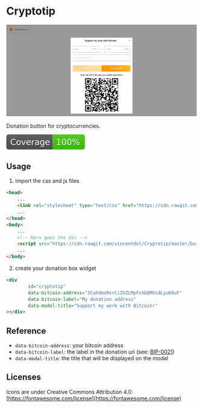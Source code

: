 # Cryptotip

![Cryptotip screenshot](screenshot.png)

Donation button for cryptocurrencies.

![coverage](coverage/badge-lines.svg)

## Usage

1. import the css and js files

```html
<head>
    ...
    <link rel="stylesheet" type="text/css" href="https://cdn.rawgit.com/vincentdnl/Cryptotip/master/build/static/css/main.d51372de.css">
    ...
</head>
<body>
    ...
    <!-- Here goes the div --> 
    <script src="https://cdn.rawgit.com/vincentdnl/Cryptotip/master/build/static/js/main.84eed617.js"></script>
    ...
</body>
```

2. create your donation box widget

```html
<div
        id="cryptotip"
        data-bitcoin-address="3CahdmxRvrCiZVZLMpFchbDMVsdLyu69uF"
        data-bitcoin-label="My donation address"
        data-modal-title="Support my work with Bitcoin!"
></div>
```

## Reference

* `data-bitcoin-address`: your bitcoin address
* `data-bitcoin-label`: the label in the donation uri (see: [BIP-0021](https://github.com/bitcoin/bips/blob/master/bip-0021.mediawiki))
* `data-modal-title`: the title that will be displayed on the modal

## Licenses

Icons are under Creative Commons Attribution 4.0: [https://fontawesome.com/license](https://fontawesome.com/license)
